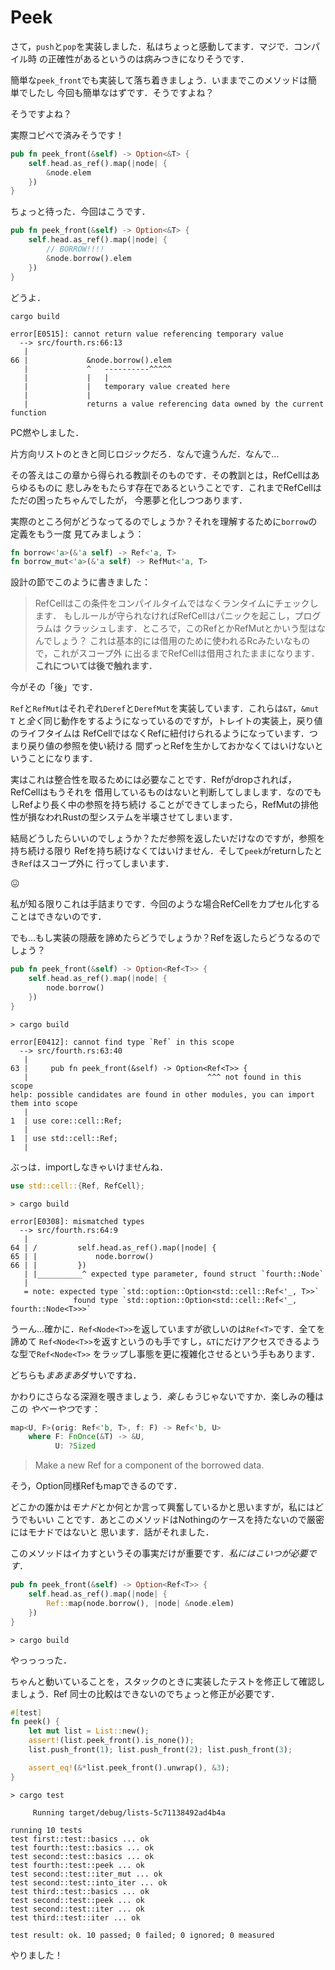 # Peek

さて，`push`と`pop`を実装しました．私はちょっと感動してます．マジで．コンパイル時
の正確性があるというのは病みつきになりそうです．

簡単な`peek_front`でも実装して落ち着きましょう．いままでこのメソッドは簡単でしたし
今回も簡単なはずです．そうですよね？

そうですよね？

実際コピペで済みそうです！

```rust ,ignore
pub fn peek_front(&self) -> Option<&T> {
    self.head.as_ref().map(|node| {
        &node.elem
    })
}
```

ちょっと待った．今回はこうです．

```rust ,ignore
pub fn peek_front(&self) -> Option<&T> {
    self.head.as_ref().map(|node| {
        // BORROW!!!!
        &node.borrow().elem
    })
}
```

どうよ．

```text
cargo build

error[E0515]: cannot return value referencing temporary value
  --> src/fourth.rs:66:13
   |
66 |             &node.borrow().elem
   |             ^   ----------^^^^^
   |             |   |
   |             |   temporary value created here
   |             |
   |             returns a value referencing data owned by the current function
```

PC燃やしました．

片方向リストのときと同じロジックだろ．なんで違うんだ．なんで...

その答えはこの章から得られる教訓そのものです．その教訓とは，RefCellはあらゆるものに
悲しみをもたらす存在であるということです．これまでRefCellはただの困ったちゃんでしたが，
今悪夢と化しつつあります．

実際のところ何がどうなってるのでしょうか？それを理解するために`borrow`の定義をもう一度
見てみましょう：

```rust ,ignore
fn borrow<'a>(&'a self) -> Ref<'a, T>
fn borrow_mut<'a>(&'a self) -> RefMut<'a, T>
```

設計の節でこのように書きました：

> RefCellはこの条件をコンパイルタイムではなくランタイムにチェックします．
> もしルールが守られなければRefCellはパニックを起こし，プログラムは
> クラッシュします．ところで，このRefとかRefMutとかいう型はなんでしょう？
> これは基本的には借用のために使われるRcみたいなもので，これがスコープ外
> に出るまでRefCellは借用されたままになります．**これについては後で触れます．**

今がその「後」です．

`Ref`と`RefMut`はそれぞれ`Deref`と`DerefMut`を実装しています．これらは`&T`，`&mut T`
と*全く*同じ動作をするようになっているのですが，トレイトの実装上，戻り値のライフタイムは
RefCellではなくRefに紐付けられるようになっています．つまり戻り値の参照を使い続ける
間ずっとRefを生かしておかなくてはいけないということになります．

実はこれは整合性を取るためには必要なことです．Refがdropされれば，RefCellはもうそれを
借用しているものはないと判断してしまします．なのでもしRefより長く中の参照を持ち続け
ることができてしまったら，RefMutの排他性が損なわれRustの型システムを半壊させてしまいます．

結局どうしたらいいのでしょうか？ただ参照を返したいだけなのですが，参照を持ち続ける限り
Refを持ち続けなくてはいけません．そして`peek`がreturnしたとき`Ref`はスコープ外に
行ってしまいます．

😖

私が知る限りこれは手詰まりです．今回のような場合RefCellをカプセル化することはできないのです．

でも...もし実装の隠蔽を諦めたらどうでしょうか？Refを返したらどうなるのでしょう？

```rust ,ignore
pub fn peek_front(&self) -> Option<Ref<T>> {
    self.head.as_ref().map(|node| {
        node.borrow()
    })
}
```

```text
> cargo build

error[E0412]: cannot find type `Ref` in this scope
  --> src/fourth.rs:63:40
   |
63 |     pub fn peek_front(&self) -> Option<Ref<T>> {
   |                                        ^^^ not found in this scope
help: possible candidates are found in other modules, you can import them into scope
   |
1  | use core::cell::Ref;
   |
1  | use std::cell::Ref;
   |
```

ぶっは．importしなきゃいけませんね．


```rust ,ignore
use std::cell::{Ref, RefCell};
```

```text
> cargo build

error[E0308]: mismatched types
  --> src/fourth.rs:64:9
   |
64 | /         self.head.as_ref().map(|node| {
65 | |             node.borrow()
66 | |         })
   | |__________^ expected type parameter, found struct `fourth::Node`
   |
   = note: expected type `std::option::Option<std::cell::Ref<'_, T>>`
              found type `std::option::Option<std::cell::Ref<'_, fourth::Node<T>>>`
```

うーん...確かに．`Ref<Node<T>>`を返していますが欲しいのは`Ref<T>`です．全てを諦めて
`Ref<Node<T>>`を返すというのも手ですし，`&T`にだけアクセスできるような型で`Ref<Node<T>>`
をラップし事態を更に複雑化させるという手もあります．

どちらも*まあまあ*ダサいですね．

かわりにさらなる深淵を覗きましょう．*楽しもう*じゃないですか．楽しみの種はこの
*やべーやつ*です：

```rust ,ignore
map<U, F>(orig: Ref<'b, T>, f: F) -> Ref<'b, U>
    where F: FnOnce(&T) -> &U,
          U: ?Sized
```

> Make a new Ref for a component of the borrowed data.

そう，Option同様Refもmapできるのです．

どこかの誰かは*モナド*とか何とか言って興奮しているかと思いますが，私にはどうでもいい
ことです．あとこのメソッドはNothingのケースを持たないので厳密にはモナドではないと
思います．話がそれました．

このメソッドはイカすというその事実だけが重要です．*私にはこいつが必要です*．

```rust ,ignore
pub fn peek_front(&self) -> Option<Ref<T>> {
    self.head.as_ref().map(|node| {
        Ref::map(node.borrow(), |node| &node.elem)
    })
}
```

```text
> cargo build
```

やっっっった．

ちゃんと動いていることを，スタックのときに実装したテストを修正して確認しましょう．Ref
同士の比較はできないのでちょっと修正が必要です．

```rust ,ignore
#[test]
fn peek() {
    let mut list = List::new();
    assert!(list.peek_front().is_none());
    list.push_front(1); list.push_front(2); list.push_front(3);

    assert_eq!(&*list.peek_front().unwrap(), &3);
}
```


```
> cargo test

     Running target/debug/lists-5c71138492ad4b4a

running 10 tests
test first::test::basics ... ok
test fourth::test::basics ... ok
test second::test::basics ... ok
test fourth::test::peek ... ok
test second::test::iter_mut ... ok
test second::test::into_iter ... ok
test third::test::basics ... ok
test second::test::peek ... ok
test second::test::iter ... ok
test third::test::iter ... ok

test result: ok. 10 passed; 0 failed; 0 ignored; 0 measured

```

やりました！
